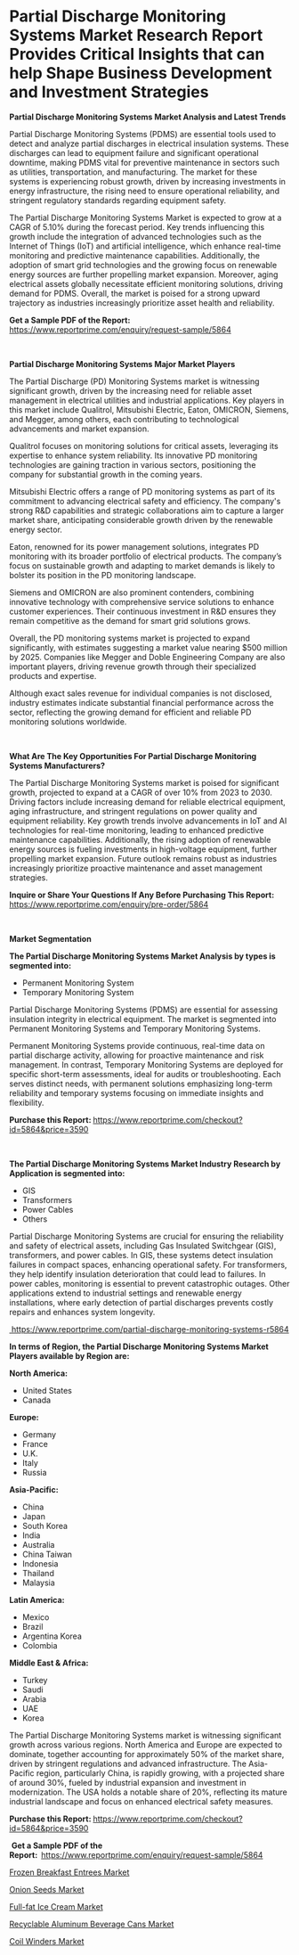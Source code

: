 <p><h1>Partial Discharge Monitoring Systems Market Research Report Provides Critical Insights that can help Shape Business Development and Investment Strategies</h1></p><p><strong>Partial Discharge Monitoring Systems Market Analysis and Latest Trends</strong></p>
<p><p>Partial Discharge Monitoring Systems (PDMS) are essential tools used to detect and analyze partial discharges in electrical insulation systems. These discharges can lead to equipment failure and significant operational downtime, making PDMS vital for preventive maintenance in sectors such as utilities, transportation, and manufacturing. The market for these systems is experiencing robust growth, driven by increasing investments in energy infrastructure, the rising need to ensure operational reliability, and stringent regulatory standards regarding equipment safety.</p><p>The Partial Discharge Monitoring Systems Market is expected to grow at a CAGR of 5.10% during the forecast period. Key trends influencing this growth include the integration of advanced technologies such as the Internet of Things (IoT) and artificial intelligence, which enhance real-time monitoring and predictive maintenance capabilities. Additionally, the adoption of smart grid technologies and the growing focus on renewable energy sources are further propelling market expansion. Moreover, aging electrical assets globally necessitate efficient monitoring solutions, driving demand for PDMS. Overall, the market is poised for a strong upward trajectory as industries increasingly prioritize asset health and reliability.</p></p>
<p><strong>Get a Sample PDF of the Report:&nbsp;</strong> <a href="https://www.reportprime.com/enquiry/request-sample/5864?utm_campaign=1137&utm_medium=2&utm_source=Github&utm_content=ia&utm_term=10102024&utm_id=partial-discharge-monitoring-systems">https://www.reportprime.com/enquiry/request-sample/5864</a></p>
<p>&nbsp;</p>
<p><strong>Partial Discharge Monitoring Systems Major Market Players</strong></p>
<p><p>The Partial Discharge (PD) Monitoring Systems market is witnessing significant growth, driven by the increasing need for reliable asset management in electrical utilities and industrial applications. Key players in this market include Qualitrol, Mitsubishi Electric, Eaton, OMICRON, Siemens, and Megger, among others, each contributing to technological advancements and market expansion.</p><p>Qualitrol focuses on monitoring solutions for critical assets, leveraging its expertise to enhance system reliability. Its innovative PD monitoring technologies are gaining traction in various sectors, positioning the company for substantial growth in the coming years.</p><p>Mitsubishi Electric offers a range of PD monitoring systems as part of its commitment to advancing electrical safety and efficiency. The company's strong R&D capabilities and strategic collaborations aim to capture a larger market share, anticipating considerable growth driven by the renewable energy sector.</p><p>Eaton, renowned for its power management solutions, integrates PD monitoring with its broader portfolio of electrical products. The company’s focus on sustainable growth and adapting to market demands is likely to bolster its position in the PD monitoring landscape.</p><p>Siemens and OMICRON are also prominent contenders, combining innovative technology with comprehensive service solutions to enhance customer experiences. Their continuous investment in R&D ensures they remain competitive as the demand for smart grid solutions grows.</p><p>Overall, the PD monitoring systems market is projected to expand significantly, with estimates suggesting a market value nearing $500 million by 2025. Companies like Megger and Doble Engineering Company are also important players, driving revenue growth through their specialized products and expertise.</p><p>Although exact sales revenue for individual companies is not disclosed, industry estimates indicate substantial financial performance across the sector, reflecting the growing demand for efficient and reliable PD monitoring solutions worldwide.</p></p>
<p>&nbsp;</p>
<p><strong>What Are The Key Opportunities For Partial Discharge Monitoring Systems Manufacturers?</strong></p>
<p><p>The Partial Discharge Monitoring Systems market is poised for significant growth, projected to expand at a CAGR of over 10% from 2023 to 2030. Driving factors include increasing demand for reliable electrical equipment, aging infrastructure, and stringent regulations on power quality and equipment reliability. Key growth trends involve advancements in IoT and AI technologies for real-time monitoring, leading to enhanced predictive maintenance capabilities. Additionally, the rising adoption of renewable energy sources is fueling investments in high-voltage equipment, further propelling market expansion. Future outlook remains robust as industries increasingly prioritize proactive maintenance and asset management strategies.</p></p>
<p><strong>Inquire or Share Your Questions If Any Before Purchasing This Report:</strong> <a href="https://www.reportprime.com/enquiry/pre-order/5864?utm_campaign=1137&utm_medium=2&utm_source=Github&utm_content=ia&utm_term=10102024&utm_id=partial-discharge-monitoring-systems">https://www.reportprime.com/enquiry/pre-order/5864</a></p>
<p>&nbsp;</p>
<p><strong>Market Segmentation</strong></p>
<p><strong>The Partial Discharge Monitoring Systems Market Analysis by types is segmented into:</strong></p>
<p><ul><li>Permanent Monitoring System</li><li>Temporary Monitoring System</li></ul></p>
<p><p>Partial Discharge Monitoring Systems (PDMS) are essential for assessing insulation integrity in electrical equipment. The market is segmented into Permanent Monitoring Systems and Temporary Monitoring Systems. </p><p>Permanent Monitoring Systems provide continuous, real-time data on partial discharge activity, allowing for proactive maintenance and risk management. In contrast, Temporary Monitoring Systems are deployed for specific short-term assessments, ideal for audits or troubleshooting. Each serves distinct needs, with permanent solutions emphasizing long-term reliability and temporary systems focusing on immediate insights and flexibility.</p></p>
<p><strong>Purchase this Report:&nbsp;</strong><a href="https://www.reportprime.com/checkout?id=5864&price=3590&utm_campaign=1137&utm_medium=2&utm_source=Github&utm_content=ia&utm_term=10102024&utm_id=partial-discharge-monitoring-systems">https://www.reportprime.com/checkout?id=5864&price=3590</a></p>
<p>&nbsp;</p>
<p><strong>The Partial Discharge Monitoring Systems Market Industry Research by Application is segmented into:</strong></p>
<p><ul><li>GIS</li><li>Transformers</li><li>Power Cables</li><li>Others</li></ul></p>
<p><p>Partial Discharge Monitoring Systems are crucial for ensuring the reliability and safety of electrical assets, including Gas Insulated Switchgear (GIS), transformers, and power cables. In GIS, these systems detect insulation failures in compact spaces, enhancing operational safety. For transformers, they help identify insulation deterioration that could lead to failures. In power cables, monitoring is essential to prevent catastrophic outages. Other applications extend to industrial settings and renewable energy installations, where early detection of partial discharges prevents costly repairs and enhances system longevity.</p></p>
<p><a href="https://www.reportprime.com/partial-discharge-monitoring-systems-r5864?utm_campaign=1137&utm_medium=2&utm_source=Github&utm_content=ia&utm_term=10102024&utm_id=partial-discharge-monitoring-systems">&nbsp;https://www.reportprime.com/partial-discharge-monitoring-systems-r5864</a></p>
<p><strong>In terms of Region, the Partial Discharge Monitoring Systems Market Players available by Region are:</strong></p>
<p>
    <p> <strong> North America: </strong>
        <ul>
            <li>United States</li>
            <li>Canada</li>
        </ul>
        </p> 
    <p> <strong> Europe: </strong>
        <ul>
            <li>Germany</li>
            <li>France</li>
            <li>U.K.</li>
            <li>Italy</li>
            <li>Russia</li>
        </ul>
        </p> 
    <p> <strong> Asia-Pacific: </strong>
        <ul>
            <li>China</li>
            <li>Japan</li>
            <li>South Korea</li>
            <li>India</li>
            <li>Australia</li>
            <li>China Taiwan</li>
            <li>Indonesia</li>
            <li>Thailand</li>
            <li>Malaysia</li>
        </ul>
        </p> 
    <p> <strong> Latin America: </strong>
        <ul>
            <li>Mexico</li>
            <li>Brazil</li>
            <li>Argentina Korea</li>
            <li>Colombia</li>
        </ul>
        </p> 
    <p> <strong> Middle East & Africa: </strong>
        <ul>
            <li>Turkey</li>
            <li>Saudi</li>
            <li>Arabia</li>
            <li>UAE</li>
            <li>Korea</li>
        </ul>
    </p>
    </p>
<p><p>The Partial Discharge Monitoring Systems market is witnessing significant growth across various regions. North America and Europe are expected to dominate, together accounting for approximately 50% of the market share, driven by stringent regulations and advanced infrastructure. The Asia-Pacific region, particularly China, is rapidly growing, with a projected share of around 30%, fueled by industrial expansion and investment in modernization. The USA holds a notable share of 20%, reflecting its mature industrial landscape and focus on enhanced electrical safety measures.</p></p>
<p><strong>Purchase this Report: </strong><a href="https://www.reportprime.com/checkout?id=5864&price=3590&utm_campaign=1137&utm_medium=2&utm_source=Github&utm_content=ia&utm_term=10102024&utm_id=partial-discharge-monitoring-systems">https://www.reportprime.com/checkout?id=5864&price=3590</a></p>
<p>&nbsp;<strong>Get a Sample PDF of the Report:&nbsp;&nbsp;</strong><a href="https://www.reportprime.com/enquiry/request-sample/5864?utm_campaign=1137&utm_medium=2&utm_source=Github&utm_content=ia&utm_term=10102024&utm_id=partial-discharge-monitoring-systems">https://www.reportprime.com/enquiry/request-sample/5864</a></p>
<p><strong></strong></p>
<p><p><a href="https://www.linkedin.com/pulse/decoding-frozen-breakfast-entrees-industry-dynamics-strategic-trikc?utm_campaign=1137&utm_medium=2&utm_source=Github&utm_content=ia&utm_term=10102024&utm_id=partial-discharge-monitoring-systems">Frozen Breakfast Entrees Market</a></p><p><a href="https://www.linkedin.com/pulse/evaluating-global-onion-seeds-market-trends-growth-opportunities-u8bpc?utm_campaign=1137&utm_medium=2&utm_source=Github&utm_content=ia&utm_term=10102024&utm_id=partial-discharge-monitoring-systems">Onion Seeds Market</a></p><p><a href="https://issuu.com/reportprime-2/docs/full-fat-ice-cream-market-size-2030_edbf2a9821af3a?utm_campaign=1137&utm_medium=2&utm_source=Github&utm_content=ia&utm_term=10102024&utm_id=partial-discharge-monitoring-systems">Full-fat Ice Cream Market</a></p><p><a href="https://issuu.com/reportprime-2/docs/recyclable-aluminum-beverage-cans-m_352bdcf79bd286?utm_campaign=1137&utm_medium=2&utm_source=Github&utm_content=ia&utm_term=10102024&utm_id=partial-discharge-monitoring-systems">Recyclable Aluminum Beverage Cans Market</a></p><p><a href="https://github.com/maniehilp9ib/Market-Research-Report-List-1/blob/main/coil-winders-market.md?utm_campaign=1137&utm_medium=2&utm_source=Github&utm_content=ia&utm_term=10102024&utm_id=partial-discharge-monitoring-systems">Coil Winders Market</a></p></p>